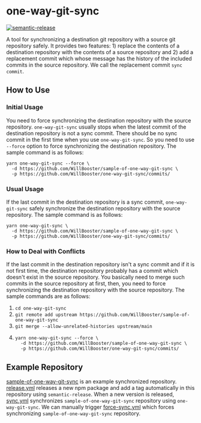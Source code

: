 # one-way-git-sync

[![semantic-release](https://img.shields.io/badge/%20%20%F0%9F%93%A6%F0%9F%9A%80-semantic--release-e10079.svg)](https://github.com/semantic-release/semantic-release)

A tool for synchronizing a destination git repository with a source git repository safely.
It provides two features: 1) replace the contents of a destination repository with the contents of a source repository
and 2) add a replacement commit which whose message has the history of the included commits in the source repository.
We call the replacement commit `sync commit`.

## How to Use

### Initial Usage

You need to force synchronizing the destination repository with the source repository.
`one-way-git-sync` usually stops when the latest commit of the destination repository is not a sync commit.
There should be no sync commit in the first time when you use `one-way-git-sync`.
So you need to use `--force` option to force synchronizing the destination repository.
The sample command is as follows:

```
yarn one-way-git-sync --force \
  -d https://github.com/WillBooster/sample-of-one-way-git-sync \
  -p https://github.com/WillBooster/one-way-git-sync/commits/
```

### Usual Usage

If the last commit in the destination repository is a sync commit,
`one-way-git-sync` safely synchronize the destination repository with the source repository.
The sample command is as follows:

```
yarn one-way-git-sync \
  -d https://github.com/WillBooster/sample-of-one-way-git-sync \
  -p https://github.com/WillBooster/one-way-git-sync/commits/
```

### How to Deal with Conflicts

If the last commit in the destination repository isn't a sync commit and if it is not first time,
the destination repository probably has a commit which doesn't exist in the source repository.
You basically need to merge such commits in the source repository at first,
then, you need to force synchronizing the destination repository with the source repository.
The sample commands are as follows:

1. `cd one-way-git-sync`
2. `git remote add upstream https://github.com/WillBooster/sample-of-one-way-git-sync`
3. `git merge --allow-unrelated-histories upstream/main`
4. ```
   yarn one-way-git-sync --force \
     -d https://github.com/WillBooster/sample-of-one-way-git-sync \
     -p https://github.com/WillBooster/one-way-git-sync/commits/
   ```

## Example Repository

[sample-of-one-way-git-sync](https://github.com/WillBooster/sample-of-one-way-git-sync) is an example synchronized repository.
[release.yml](.github/workflows/release.yml) releases a new npm package and add a tag automatically in this repository using `semantic-release`.
When a new version is released, [sync.yml](.github/workflows/sync.yml) synchronizes `sample-of-one-way-git-sync` repository using `one-way-git-sync`.
We can manually trigger [force-sync.yml](.github/workflows/force-sync.yml) which forces synchronizing `sample-of-one-way-git-sync` repository.
